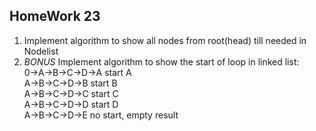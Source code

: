 ## HomeWork 23

1. Implement algorithm to show all nodes from root(head) till needed in Nodelist  
2. *BONUS* Implement algorithm to show the start of loop in linked list:  
0->A->B->C->D->A start A  
A->B->C->D->B start B  
A->B->C->D->C start C  
A->B->C->D->D start D  
A->B->C->D->E no start, empty result